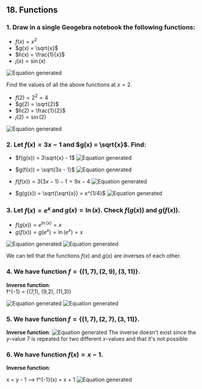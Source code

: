 ## 18. Functions

### 1. Draw in a single Geogebra notebook the following functions:
- $f(x) = x^2$
- $g(x) = \sqrt{x}$
- $h(x) = \frac{1}{x}$
- $j(x) = \sin(x)$

![Equation generated](Exercises_Mathematics/functionsGeogebra.png)

Find the values of all the above functions at $x = 2$.  

- $f(2) = 2^2 = 4$  
- $g(2) = \sqrt{2}$ 
- $h(2) = \frac{1}{2}$
- $j(2) = \sin(2)$ 

![Equation generated](Exercises_Mathematics/functionsSOLGeogebra.png)


### 2. Let $f(x) = 3x - 1$ and $g(x) = \sqrt{x}$. Find:
- $f(g(x)) = 3\sqrt{x} - 1$
![Equation generated](Exercises_Mathematics/functions18.2.1.png)

- $g(f(x)) = \sqrt{3x - 1}$
![Equation generated](Exercises_Mathematics/functions18.2.2.png)

- $f(f(x)) = 3(3x - 1) - 1 = 9x - 4$
![Equation generated](Exercises_Mathematics/functions18.2.3.png)

- $g(g(x)) = \sqrt{\sqrt{x}} = x^{1/4}$
![Equation generated](Exercises_Mathematics/functions18.2.4.png)


### 3. Let $f(x) = e^x$ and $g(x) = \ln(x)$. Check $f(g(x))$ and $g(f(x))$.

- $f(g(x)) = e^{\ln(x)} = x$
- $g(f(x)) = g(e^x) = \ln(e^x) = x$

![Equation generated](Exercises_Mathematics/functions18.3.1.png)
![Equation generated](Exercises_Mathematics/functions18.3.2.png)

We can tell that the functions $f(x)$ and $g(x)$ are inverses of each other.


### 4. We have function $f = \{(1,7), (2,9), (3,11)\}$.  
**Inverse function**:  
f^{-1} = \{(7,1), (9,2), (11,3)\}

![Equation generated](Exercises_Mathematics/function18.4.1.png)
![Equation generated](Exercises_Mathematics/function18.4.2.png)

### 5. We have function $f = \{(1,7), (2,7), (3,11)\}$.  
**Inverse function**: 
![Equation generated](Exercises_Mathematics/function18.5.1.png) 
The inverse doesn't exist since the $y$-value $7$ is repeated for two different $x$-values and that it's not possible

### 6. We have function $f(x) = x - 1$.  
**Inverse function**:  

x = y - 1 --> f^{-1}(x) = x + 1
![Equation generated](Exercises_Mathematics/function18.6.png)


